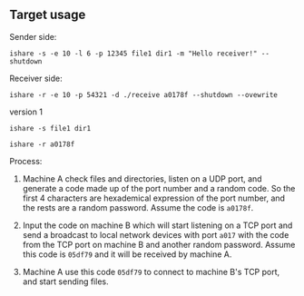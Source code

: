 Target usage
---

Sender side:

```
ishare -s -e 10 -l 6 -p 12345 file1 dir1 -m "Hello receiver!" --shutdown
```

Receiver side:

```
ishare -r -e 10 -p 54321 -d ./receive a0178f --shutdown --ovewrite
```

version 1

```
ishare -s file1 dir1
```

```
ishare -r a0178f
```

Process:

1. Machine A check files and directories, listen on a UDP port, and generate a code made up of the port number and a random code. So the first 4 characters are hexademical expression of the port number, and the rests are a random password. Assume the code is `a0178f`.

2. Input the code on machine B which will start listening on a TCP port and send a broadcast to local network devices with port `a017` with the code from the TCP port on machine B and another random password. Assume this code is `05df79` and it will be received by machine A.

3. Machine A use this code `05df79` to connect to machine B's TCP port, and start sending files.
